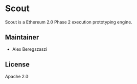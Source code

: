 # Scout

Scout is a Ethereum 2.0 Phase 2 execution prototyping engine.

## Maintainer

* Alex Beregszaszi

## License

Apache 2.0
